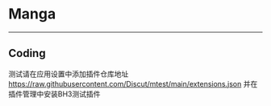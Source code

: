 # Manga

---

## Coding
测试请在应用设置中添加插件仓库地址
https://raw.githubusercontent.com/Discut/mtest/main/extensions.json
并在插件管理中安装BH3测试插件
